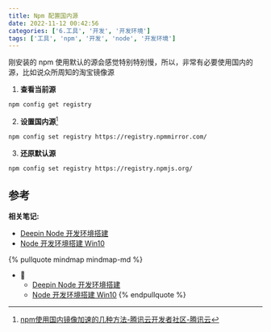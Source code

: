 ```yaml
---
title: Npm 配置国内源
date: 2022-11-12 00:42:56
categories: ['6.工具', '开发', '开发环境']
tags: ['工具', 'npm', '开发', 'node', '开发环境']
---
```


刚安装的 npm 使用默认的源会感觉特别特别慢，所以，非常有必要使用国内的源，比如说众所周知的淘宝镜像源

1. **查看当前源**

```sh
npm config get registry
```

2. **设置国内源**[^1]

```sh
npm config set registry https://registry.npmmirror.com/
```

3. **还原默认源**
  
```sh
npm config set registry https://registry.npmjs.org/
```
  
  
## 参考

[^1]: [npm使用国内镜像加速的几种方法-腾讯云开发者社区-腾讯云](https://cloud.tencent.com/developer/article/1372949)

**相关笔记:**

- [Deepin Node 开发环境搭建](../3971919f211d721a9f8d95e718242813c25f0224)
- [Node 开发环境搭建 Win10](../d3a05d21422f48a7ec5201cd68c70d24af5ce081)

{% pullquote mindmap mindmap-md %}
- 🔵
  - [Deepin Node 开发环境搭建](../3971919f211d721a9f8d95e718242813c25f0224)
  - [Node 开发环境搭建 Win10](../d3a05d21422f48a7ec5201cd68c70d24af5ce081)
{% endpullquote %}